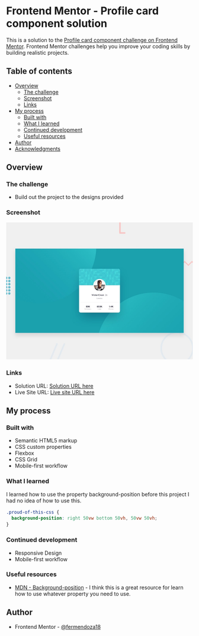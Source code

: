 # Frontend Mentor - Profile card component solution

This is a solution to the [Profile card component challenge on Frontend Mentor](https://www.frontendmentor.io/challenges/profile-card-component-cfArpWshJ). Frontend Mentor challenges help you improve your coding skills by building realistic projects. 

## Table of contents

- [Overview](#overview)
  - [The challenge](#the-challenge)
  - [Screenshot](#screenshot)
  - [Links](#links)
- [My process](#my-process)
  - [Built with](#built-with)
  - [What I learned](#what-i-learned)
  - [Continued development](#continued-development)
  - [Useful resources](#useful-resources)
- [Author](#author)
- [Acknowledgments](#acknowledgments)

## Overview

### The challenge

- Build out the project to the designs provided

### Screenshot

![](./images/desktop-preview.jpg)

### Links

- Solution URL: [Solution URL here](https://your-solution-url.com)
- Live Site URL: [Live site URL here](https://your-live-site-url.com)

## My process

### Built with

- Semantic HTML5 markup
- CSS custom properties
- Flexbox
- CSS Grid
- Mobile-first workflow

### What I learned

I learned how to use the property background-position before this project I had no idea of how to use this.

```css
.proud-of-this-css {
  background-position: right 50vw bottom 50vh, 50vw 50vh;
}
```
### Continued development

- Responsive Design
- Mobile-first workflow

### Useful resources

- [MDN - Background-position](https://developer.mozilla.org/en-US/docs/Web/CSS/background-position) - I think this is a great resource for learn how to use whatever property you need to use.

## Author

- Frontend Mentor - [@fermendoza18](https://www.frontendmentor.io/profile/fermendoza18)


